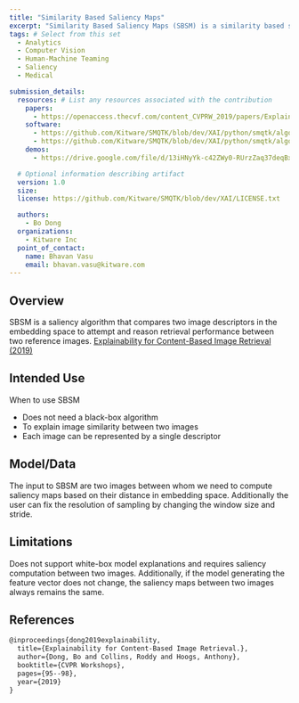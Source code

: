 ```yaml
---
title: "Similarity Based Saliency Maps"
excerpt: "Similarity Based Saliency Maps (SBSM) is a similarity based saliency algorithm that utilizes a standard distance metrics to compute image regions that result in the largest drop in distance between unalterned images and perturbed version of the same images."
tags: # Select from this set
  - Analytics
  - Computer Vision
  - Human-Machine Teaming
  - Saliency
  - Medical

submission_details:
  resources: # List any resources associated with the contribution
    papers:
      - https://openaccess.thecvf.com/content_CVPRW_2019/papers/Explainable%20AI/Dong_Explainability_for_Content-Based_Image_Retrieval_CVPRW_2019_paper.pdf
    software:
      - https://github.com/Kitware/SMQTK/blob/dev/XAI/python/smqtk/algorithms/saliency/sbsm.py
      - https://github.com/Kitware/SMQTK/blob/dev/XAI/python/smqtk/algorithms/saliency/sal_gen.py
    demos:
      - https://drive.google.com/file/d/13iHNyYk-c42ZWy0-RUrzZaq37deqBxU-/view?usp=sharing

  # Optional information describing artifact
  version: 1.0
  size:
  license: https://github.com/Kitware/SMQTK/blob/dev/XAI/LICENSE.txt

  authors:
    - Bo Dong
  organizations:
    - Kitware Inc
  point_of_contact:
    name: Bhavan Vasu
    email: bhavan.vasu@kitware.com
---
```


## Overview
SBSM is a saliency algorithm that compares two image descriptors in the embedding space to attempt and reason retrieval performance between two reference images. [Explainability for Content-Based Image Retrieval (2019)](https://openaccess.thecvf.com/content_CVPRW_2019/papers/Explainable%20AI/Dong_Explainability_for_Content-Based_Image_Retrieval_CVPRW_2019_paper.pdf)

## Intended Use
When to use SBSM
  * Does not need a black-box algorithm
  * To explain image similarity between two images
  * Each image can be represented by a single descriptor
  
## Model/Data
The input to SBSM are two images between whom we need to compute saliency maps based on their distance in embedding space. Additionally the user can fix the resolution of sampling by changing the window size and stride.

## Limitations
Does not support white-box model explanations and requires saliency computation between two images. Additionally, if the model generating the feature vector does not change, the saliency maps between two images always remains the same.

## References
```tex
@inproceedings{dong2019explainability,
  title={Explainability for Content-Based Image Retrieval.},
  author={Dong, Bo and Collins, Roddy and Hoogs, Anthony},
  booktitle={CVPR Workshops},
  pages={95--98},
  year={2019}
}
```